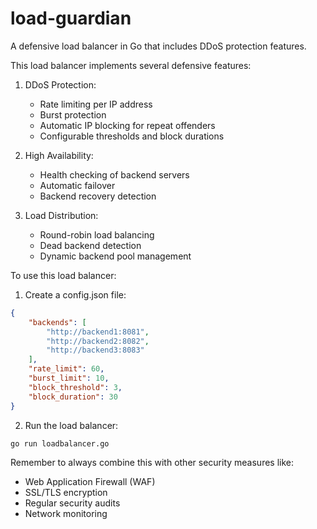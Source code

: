 # load-guardian
A defensive load balancer in Go that includes DDoS protection features.

This load balancer implements several defensive features:

1. DDoS Protection:
   - Rate limiting per IP address
   - Burst protection
   - Automatic IP blocking for repeat offenders
   - Configurable thresholds and block durations

2. High Availability:
   - Health checking of backend servers
   - Automatic failover
   - Backend recovery detection

3. Load Distribution:
   - Round-robin load balancing
   - Dead backend detection
   - Dynamic backend pool management

To use this load balancer:

1. Create a config.json file:
```json
{
    "backends": [
        "http://backend1:8081",
        "http://backend2:8082",
        "http://backend3:8083"
    ],
    "rate_limit": 60,
    "burst_limit": 10,
    "block_threshold": 3,
    "block_duration": 30
}
```

2. Run the load balancer:
```bash
go run loadbalancer.go
```
Remember to always combine this with other security measures like:
- Web Application Firewall (WAF)
- SSL/TLS encryption
- Regular security audits
- Network monitoring
